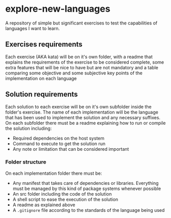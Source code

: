 # explore-new-languages
A repository of simple but significant exercises to test the capabilities of languages I want to learn.

## Exercises requirements
Each exercise (AKA kata) will be on it's own folder, with a readme that explains the requirements of the exercise to be considered complete,
some extra features that will be nice to have but  are not mandatory and a table comparing some objective and some subjective key points of the implementation
on each language

## Solution requirements
Each solution to each exercise will be on it's own subfolder inside the folder's exercise.
The name of each implementation will be the language that has been used to implement the solution and any necessary suffixes.
On each subfolder there must be a readme explaining how to run or compile the solution including:
- Required dependencies on the host system
- Command to execute to get the solution run
- Any note or limitation that can be considered important

### Folder structure
On each implementation folder there must be:
- Any manifest that takes care of dependencies or libraries. Everything must be managed by this kind of package systems whenever possible
- An src folder including the code of the solution
- A shell script to ease the execution of the solution
- A readme as explained above
- A `.gitignore` file according to the standards of the language being used
